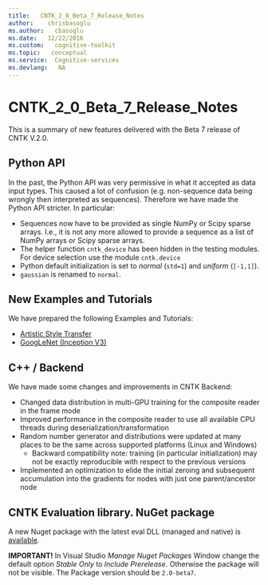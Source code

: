 ```yaml
---
title:   CNTK_2_0_Beta_7_Release_Notes
author:    chrisbasoglu
ms.author:   cbasoglu
ms.date:   12/22/2016
ms.custom:   cognitive-toolkit
ms.topic:   conceptual
ms.service:  Cognitive-services
ms.devlang:   NA
---
```


# CNTK_2_0_Beta_7_Release_Notes

This is a summary of new features delivered with the Beta 7 release of CNTK V.2.0.

## Python API

In the past, the Python API was very permissive in what it accepted as data input types. This caused a lot of confusion (e.g. non-sequence data being wrongly then interpreted as sequences). Therefore we have made the Python API stricter. In particular:

* Sequences now have to be provided as single NumPy or Scipy sparse arrays. I.e., it is not any more allowed to provide a sequence as a list of NumPy arrays or Scipy sparse arrays.
* The helper function ```cntk_device``` has been hidden in the testing modules. For device selection use the module ```cntk.device```
* Python default initialization is set to *normal* (```std=1```) and *uniform* (```[-1,1]```).
* ```gaussian``` is renamed to ```normal```.

## New Examples and Tutorials

We have prepared the following Examples and Tutorials:

* [Artistic Style Transfer](https://github.com/Microsoft/CNTK/blob/v2.0.beta7.0/Tutorials/CNTK_205_Artistic_Style_Transfer.ipynb)
* [GoogLeNet (Inception V3)](https://github.com/Microsoft/CNTK/tree/v2.0.beta7.0/Examples/Image/Classification/GoogLeNet)

## C++ / Backend

We have made some changes and improvements in CNTK Backend:

* Changed data distribution in multi-GPU training for the composite reader in the frame mode
* Improved performance in the composite reader to use all available CPU threads during deserialization/transformation
* Random number generator and distributions were updated at many places to be the same across supported platforms (Linux and Windows)
  * Backward compatibility note: training (in particular initialization) may not be exactly reproducible with respect to the previous versions
* Implemented an optimization to elide the initial zeroing and subsequent accumulation into the gradients for nodes with just one parent/ancestor node 

## CNTK Evaluation library. NuGet package 

A new Nuget package with the latest eval DLL (managed and native) is [available](../NuGet-Package.md). 

 **IMPORTANT!** In Visual Studio *Manage Nuget Packages* Window change the default option *Stable Only* to *Include Prerelease*. Otherwise the package will not be visible. The Package version should be ```2.0-beta7```.
